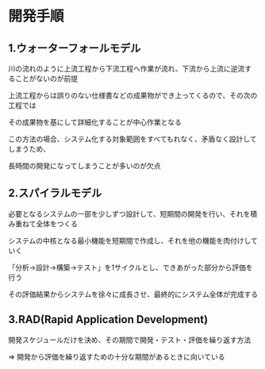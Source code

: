 # 開発手順

## 1.ウォーターフォールモデル
川の流れのように上流工程から下流工程へ作業が流れ、下流から上流に逆流することがないのが前提

上流工程からは誤りのない仕様書などの成果物ができ上ってくるので、その次の工程では

その成果物を基にして詳細化することが中心作業となる

この方法の場合、システム化する対象範囲をすべてもれなく、矛盾なく設計してしまうため、

長時間の開発になってしまうことが多いのが欠点

## 2.スパイラルモデル
必要となるシステムの一部を少しずつ設計して、短期間の開発を行い、それを積み重ねて全体をつくる

システムの中核となる最小機能を短期間で作成し、それを他の機能を肉付けしていく

「分析→設計→構築→テスト」を1サイクルとし、できあがった部分から評価を行う

その評価結果からシステムを徐々に成長させ、最終的にシステム全体が完成する

## 3.RAD(Rapid Application Development)
開発スケジュールだけを決め、その期間で開発・テスト・評価を繰り返す方法

=> 開発から評価を繰り返すための十分な期間があるときに向いている

